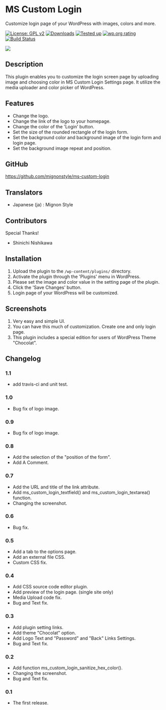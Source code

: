 # MS Custom Login

Customize login page of your WordPress with images, colors and more.

[![License: GPL v2](https://img.shields.io/badge/License-GPL%20v2-blue.svg)](https://www.gnu.org/licenses/old-licenses/gpl-2.0.en.html)
[![Downloads](https://img.shields.io/wordpress/plugin/dt/ms-custom-login.svg)](https://wordpress.org/plugins/ms-custom-login/)
[![Tested up](https://img.shields.io/wordpress/v/ms-custom-login.svg)](https://wordpress.org/plugins/ms-custom-login/)
[![wp.org rating](https://img.shields.io/wordpress/plugin/r/ms-custom-login.svg)](https://wordpress.org/plugins/ms-custom-login/)
[![Build Status](https://travis-ci.org/mignonstyle/ms-custom-login.svg)](https://travis-ci.org/mignonstyle/ms-custom-login)

[![](https://ps.w.org/ms-custom-login/assets/banner-1544x500.png)](https://wordpress.org/plugins/ms-custom-login/)

## Description

This plugin enables you to customize the login screen page by uploading image and choosing color in MS Custom Login Settings page. It utilize the media uploader and color picker of WordPress.

## Features

* Change the logo.
* Change the link of the logo to your homepage.
* Change the color of the 'Login' button.
* Set the size of the rounded rectangle of the login form.
* Set the background color and background image of the login form and login page.
* Set the background image repeat and position.

## GitHub

https://github.com/mignonstyle/ms-custom-login

## Translators

* Japanese (ja) : Mignon Style

## Contributors

Special Thanks!

* Shinichi Nishikawa

## Installation

1. Upload the plugin to the `/wp-content/plugins/` directory.
2. Activate the plugin through the 'Plugins' menu in WordPress.
3. Please set the image and color value in the setting page of the plugin.
4. Click the 'Save Changes' button.
5. Login page of your WordPress will be customized.

## Screenshots

1. Very easy and simple UI.
2. You can have this much of customization. Create one and only login page.
3. This plugin includes a special edition for users of WordPress Theme "Chocolat".

## Changelog

### 1.1

* add travis-ci and unit test.

### 1.0

* Bug fix of logo image.

### 0.9

* Bug fix of logo image.

### 0.8

* Add the selection of the "position of the form".
* Add A Comment.

### 0.7

* Add the URL and title of the link attribute.
* Add ms_custom_login_textfield() and ms_custom_login_textarea() function.
* Changing the screenshot.

### 0.6

* Bug fix.

### 0.5

* Add a tab to the options page.
* Add an external file CSS.
* Custom CSS fix.

### 0.4

* Add CSS source code editor plugin.
* Add preview of the login page. (single site only)
* Media Upload code fix.
* Bug and Text fix.

### 0.3

* Add plugin setting links.
* Add theme "Chocolat" option.
* Add Logo Text and "Password" and "Back" Links Settings.
* Bug and Text fix.

### 0.2

* Add function ms_custom_login_sanitize_hex_color().
* Changing the screenshot.
* Bug and Text fix.

### 0.1

* The first release.
